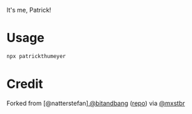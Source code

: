 It's me, Patrick!

# Usage

```bash
npx patrickthumeyer
```

# Credit

Forked from [@natterstefan],[@bitandbang](https://twitter.com/bitandbang/status/1075473070368919552)
([repo](https://github.com/bnb/bitandbang)) via [@mxstbr](https://github.com/mxstbr/)
